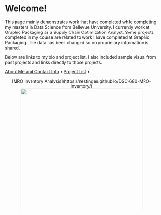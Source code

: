 # Welcome!

This page mainly demonstrates work that have completed while completing my masters in Data Science from Bellevue University. I currently work at Graphic Packaging as a Supply Chain Optimization Analyst. Some projects completed in my course are related to work I have completed at Graphic Packaging. The data has been changed so no proprietary information is shared.

Below are links to my bio and project list. I also included sample visual from past projects and links directly to those projects. 

[About Me and Contact Info](https://nestingen.github.io/nestingen.github.io.about_me/) 
• 
[Project List](https://nestingen.github.io/nestingen.github.io.project_list/)
•


<p align = "center">
[MRO Inventory Analysis](https://nestingen.github.io/DSC-680-MRO-Inventory/) </br>

<img src="https://user-images.githubusercontent.com/54515596/106980925-b2bbc380-6726-11eb-90e7-b3229ef540e8.png" width="400">
</p>
